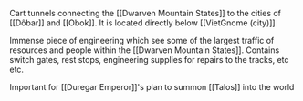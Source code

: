 Cart tunnels connecting the [[Dwarven Mountain States]] to the cities of [[Dôbar]] and [[Obok]]. It is located directly below [[VietGnome (city)]]

Immense piece of engineering which see some of the largest traffic of resources and people within the [[Dwarven Mountain States]]. Contains switch gates, rest stops, engineering supplies for repairs to the tracks, etc etc.

Important for [[Duregar Emperor]]'s plan to summon [[Talos]] into the world

